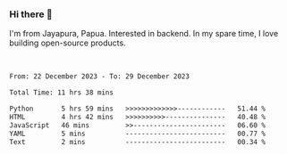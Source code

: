 ### Hi there 👋

I'm from Jayapura, Papua. Interested in backend. In my spare time, I love building open-source products.

<br>

 
 <!--START_SECTION:waka-->

```txt
From: 22 December 2023 - To: 29 December 2023

Total Time: 11 hrs 38 mins

Python       5 hrs 59 mins   >>>>>>>>>>>>>------------   51.44 %
HTML         4 hrs 42 mins   >>>>>>>>>>---------------   40.48 %
JavaScript   46 mins         >>-----------------------   06.60 %
YAML         5 mins          -------------------------   00.77 %
Text         2 mins          -------------------------   00.34 %
```

<!--END_SECTION:waka-->
